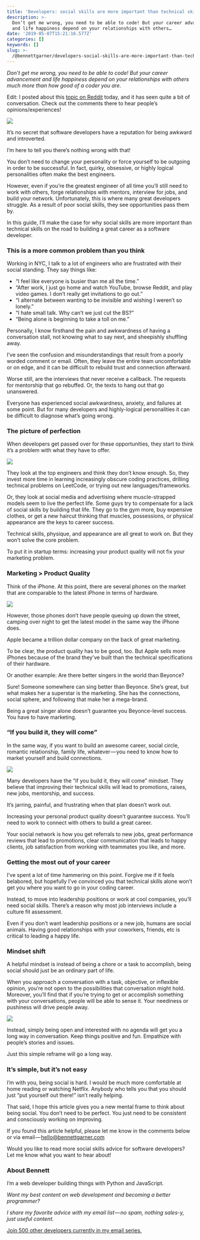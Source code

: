 ```yaml
---
title: 'Developers: social skills are more important than technical skills'
description: >-
  Don’t get me wrong, you need to be able to code! But your career advancement
  and life happiness depend on your relationships with others…
date: '2019-05-07T15:21:16.577Z'
categories: []
keywords: []
slug: >-
  /@bennettgarner/developers-social-skills-are-more-important-than-technical-skills-f36742f0a04c
---
```


_Don’t get me wrong, you need to be able to code! But your career advancement and life happiness depend on your relationships with others much more than how good of a coder you are._

Edit: I posted about this [topic on Reddit](https://www.reddit.com/r/cscareerquestions/comments/blsbsn/psa_social_skills_are_often_more_important_than/) today, and it has seen quite a bit of conversation. Check out the comments there to hear people’s opinions/experiences!

![](/Users/bennettgarner/Repos/medium-export-4b46aa4e91f20dbf349cd1ed9133a2978c8dcbbd9f7d7b84cef20f84ed36ffda/posts/md_1643327843943/img/1__3c6iBq3Rgy2cXygEe__WBug.jpeg)

It’s no secret that software developers have a reputation for being awkward and introverted.

I’m here to tell you there’s nothing wrong with that!

You don’t need to change your personality or force yourself to be outgoing in order to be successful. In fact, quirky, obsessive, or highly logical personalities often make the best engineers.

However, even if you’re the greatest engineer of all time you’ll still need to work with others, forge relationships with mentors, interview for jobs, and build your network. Unfortunately, this is where many great developers struggle. As a result of poor social skills, they see opportunities pass them by.

In this guide, I’ll make the case for why social skills are more important than technical skills on the road to building a great career as a software developer.

### This is a more common problem than you think

Working in NYC, I talk to a lot of engineers who are frustrated with their social standing. They say things like:

*   “I feel like everyone is busier than me all the time.”
*   “After work, I just go home and watch YouTube, browse Reddit, and play video games. I don’t really get invitations to go out.”
*   “I alternate between wanting to be invisible and wishing I weren’t so lonely.”
*   “I hate small talk. Why can’t we just cut the BS?”
*   “Being alone is beginning to take a toll on me.”

Personally, I know firsthand the pain and awkwardness of having a conversation stall, not knowing what to say next, and sheepishly shuffling away.

I’ve seen the confusion and misunderstandings that result from a poorly worded comment or email. Often, they leave the entire team uncomfortable or on edge, and it can be difficult to rebuild trust and connection afterward.

Worse still, are the interviews that never receive a callback. The requests for mentorship that go rebuffed. Or, the texts to hang out that go unanswered.

Everyone has experienced social awkwardness, anxiety, and failures at some point. But for many developers and highly-logical personalities it can be difficult to diagnose what’s going wrong.

### The picture of perfection

When developers get passed over for these opportunities, they start to think it’s a problem with what they have to offer.

![](/Users/bennettgarner/Repos/medium-export-4b46aa4e91f20dbf349cd1ed9133a2978c8dcbbd9f7d7b84cef20f84ed36ffda/posts/md_1643327843943/img/1__gJdeq8iYh9bGuqdZgyqQ4g.jpeg)

They look at the top engineers and think they don’t know enough. So, they invest more time in learning increasingly obscure coding practices, drilling technical problems on LeetCode, or trying out new languages/frameworks.

Or, they look at social media and advertising where muscle-strapped models seem to live the perfect life. Some guys try to compensate for a lack of social skills by building that life. They go to the gym more, buy expensive clothes, or get a new haircut thinking that muscles, possessions, or physical appearance are the keys to career success.

Technical skills, physique, and appearance are all great to work on. But they won’t solve the core problem.

To put it in startup terms: increasing your product quality will not fix your marketing problem.

### Marketing > Product Quality

Think of the iPhone. At this point, there are several phones on the market that are comparable to the latest iPhone in terms of hardware.

![](/Users/bennettgarner/Repos/medium-export-4b46aa4e91f20dbf349cd1ed9133a2978c8dcbbd9f7d7b84cef20f84ed36ffda/posts/md_1643327843943/img/1__WtKY1fZ08s9ZiDW8O0QNjw.jpeg)

However, those phones don’t have people queuing up down the street, camping over night to get the latest model in the same way the iPhone does.

Apple became a trillion dollar company on the back of great marketing.

To be clear, the product quality has to be good, too. But Apple sells more iPhones because of the brand they’ve built than the technical specifications of their hardware.

Or another example: Are there better singers in the world than Beyonce?

Sure! Someone somewhere can sing better than Beyonce. She’s great, but what makes her a superstar is the marketing. She has the connections, social sphere, and following that make her a mega-brand.

Being a great singer alone doesn’t guarantee you Beyonce-level success. You have to have marketing.

### “If you build it, they will come”

In the same way, if you want to build an awesome career, social circle, romantic relationship, family life, whatever — you need to know how to market yourself and build connections.

![](/Users/bennettgarner/Repos/medium-export-4b46aa4e91f20dbf349cd1ed9133a2978c8dcbbd9f7d7b84cef20f84ed36ffda/posts/md_1643327843943/img/1__MCnWWFIHV50OWovZfua7yA.jpeg)

Many developers have the “if you build it, they will come” mindset. They believe that improving their technical skills will lead to promotions, raises, new jobs, mentorship, and success.

It’s jarring, painful, and frustrating when that plan doesn’t work out.

Increasing your personal product quality doesn’t guarantee success. You’ll need to work to connect with others to build a great career.

Your social network is how you get referrals to new jobs, great performance reviews that lead to promotions, clear communication that leads to happy clients, job satisfaction from working with teammates you like, and more.

### Getting the most out of your career

I’ve spent a lot of time hammering on this point. Forgive me if it feels belabored, but hopefully I’ve convinced you that technical skills alone won’t get you where you want to go in your coding career.

Instead, to move into leadership positions or work at cool companies, you’ll need social skills. There’s a reason why most job interviews include a culture fit assessment.

Even if you don’t want leadership positions or a new job, humans are social animals. Having good relationships with your coworkers, friends, etc is critical to leading a happy life.

### Mindset shift

A helpful mindset is instead of being a chore or a task to accomplish, being social should just be an ordinary part of life.

When you approach a conversation with a task, objective, or inflexible opinion, you’re not open to the possibilities that conversation might hold. Moreover, you’ll find that if you’re trying to get or accomplish something with your conversations, people will be able to sense it. Your neediness or pushiness will drive people away.

![](/Users/bennettgarner/Repos/medium-export-4b46aa4e91f20dbf349cd1ed9133a2978c8dcbbd9f7d7b84cef20f84ed36ffda/posts/md_1643327843943/img/1__9OsjVQrMIL9t4duNg__nUqw.jpeg)

Instead, simply being open and interested with no agenda will get you a long way in conversation. Keep things positive and fun. Empathize with people’s stories and issues.

Just this simple reframe will go a long way.

### It’s simple, but it’s not easy

I’m with you, being social is hard. I would be much more comfortable at home reading or watching Netflix. Anybody who tells you that you should just “put yourself out there!” isn’t really helping.

That said, I hope this article gives you a new mental frame to think about being social. You don’t need to be perfect. You just need to be consistent and consciously working on improving.

If you found this article helpful, please let me know in the comments below or via email — hello@bennettgarner.com

Would you like to read more social skills advice for software developers? Let me know what you want to hear about!

### About Bennett

I’m a web developer building things with Python and JavaScript.

_Want my best content on web development and becoming a better programmer?_

_I share my favorite advice with my email list — no spam, nothing sales-y, just useful content._

[Join 500 other developers currently in my email series.](https://sunny-architect-5371.ck.page/0a60026a5d)